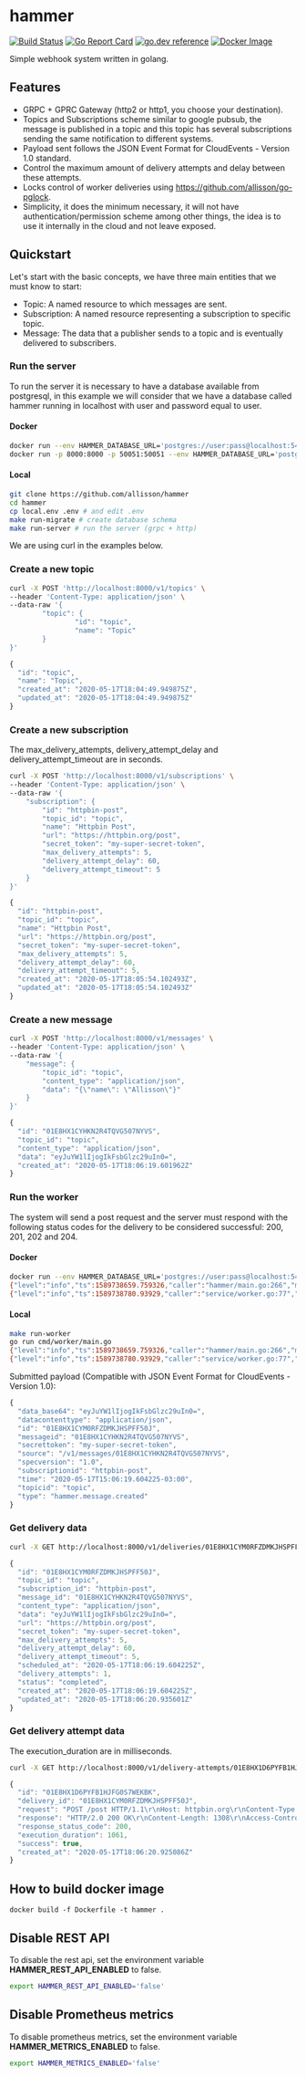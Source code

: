 # hammer
[![Build Status](https://github.com/allisson/hammer/workflows/tests/badge.svg)](https://github.com/allisson/hammer/actions)
[![Go Report Card](https://goreportcard.com/badge/github.com/allisson/hammer)](https://goreportcard.com/report/github.com/allisson/hammer)
[![go.dev reference](https://img.shields.io/badge/go.dev-reference-007d9c?logo=go&logoColor=white&style=flat-square)](https://pkg.go.dev/github.com/allisson/hammer)
[![Docker Image](https://img.shields.io/docker/cloud/build/allisson/hammer)](https://hub.docker.com/r/allisson/hammer)

Simple webhook system written in golang.

## Features

- GRPC + GPRC Gateway (http2 or http1, you choose your destination).
- Topics and Subscriptions scheme similar to google pubsub, the message is published in a topic and this topic has several subscriptions sending the same notification to different systems.
- Payload sent follows the JSON Event Format for CloudEvents - Version 1.0 standard.
- Control the maximum amount of delivery attempts and delay between these attempts.
- Locks control of worker deliveries using https://github.com/allisson/go-pglock.
- Simplicity, it does the minimum necessary, it will not have authentication/permission scheme among other things, the idea is to use it internally in the cloud and not leave exposed.

## Quickstart

Let's start with the basic concepts, we have three main entities that we must know to start:

- Topic: A named resource to which messages are sent.
- Subscription: A named resource representing a subscription to specific topic.
- Message: The data that a publisher sends to a topic and is eventually delivered to subscribers.

### Run the server

To run the server it is necessary to have a database available from postgresql, in this example we will consider that we have a database called hammer running in localhost with user and password equal to user.

#### Docker

```bash
docker run --env HAMMER_DATABASE_URL='postgres://user:pass@localhost:5432/hammer?sslmode=disable' allisson/hammer migrate # run database migrations
docker run -p 8000:8000 -p 50051:50051 --env HAMMER_DATABASE_URL='postgres://user:pass@localhost:5432/hammer?sslmode=disable' allisson/hammer server # run grpc server
```

#### Local

```bash
git clone https://github.com/allisson/hammer
cd hammer
cp local.env .env # and edit .env
make run-migrate # create database schema
make run-server # run the server (grpc + http)
```

We are using curl in the examples below.

### Create a new topic

```bash
curl -X POST 'http://localhost:8000/v1/topics' \
--header 'Content-Type: application/json' \
--data-raw '{
        "topic": {
                "id": "topic",
                "name": "Topic"
        }
}'
```

```javascript
{
  "id": "topic",
  "name": "Topic",
  "created_at": "2020-05-17T18:04:49.949875Z",
  "updated_at": "2020-05-17T18:04:49.949875Z"
}
```

### Create a new subscription

The max_delivery_attempts, delivery_attempt_delay and delivery_attempt_timeout are in seconds.

```bash
curl -X POST 'http://localhost:8000/v1/subscriptions' \
--header 'Content-Type: application/json' \
--data-raw '{
	"subscription": {
		"id": "httpbin-post",
		"topic_id": "topic",
		"name": "Httpbin Post",
		"url": "https://httpbin.org/post",
		"secret_token": "my-super-secret-token",
		"max_delivery_attempts": 5,
		"delivery_attempt_delay": 60,
		"delivery_attempt_timeout": 5
	}
}'
```

```javascript
{
  "id": "httpbin-post",
  "topic_id": "topic",
  "name": "Httpbin Post",
  "url": "https://httpbin.org/post",
  "secret_token": "my-super-secret-token",
  "max_delivery_attempts": 5,
  "delivery_attempt_delay": 60,
  "delivery_attempt_timeout": 5,
  "created_at": "2020-05-17T18:05:54.102493Z",
  "updated_at": "2020-05-17T18:05:54.102493Z"
}
```

### Create a new message

```bash
curl -X POST 'http://localhost:8000/v1/messages' \
--header 'Content-Type: application/json' \
--data-raw '{
	"message": {
		"topic_id": "topic",
		"content_type": "application/json",
		"data": "{\"name\": \"Allisson\"}"
	}
}'
```

```javascript
{
  "id": "01E8HX1CYHKN2R4TQVG507NYVS",
  "topic_id": "topic",
  "content_type": "application/json",
  "data": "eyJuYW1lIjogIkFsbGlzc29uIn0=",
  "created_at": "2020-05-17T18:06:19.601962Z"
}
```

###  Run the worker

The system will send a post request and the server must respond with the following status codes for the delivery to be considered successful: 200, 201, 202 and 204.

#### Docker

```bash
docker run --env HAMMER_DATABASE_URL='postgres://user:pass@localhost:5432/hammer?sslmode=disable' allisson/hammer worker
{"level":"info","ts":1589738659.759326,"caller":"hammer/main.go:266","msg":"worker-started"}
{"level":"info","ts":1589738780.93929,"caller":"service/worker.go:77","msg":"delivery-made","delivery_id":"01E8HX1CYM0RFZDMKJHSPFF50J","delivery_attempt_id":"01E8HX1D6PYFB1HJFG0S7WEKBK","response_status_code":200,"execution_duration":1061}
```

#### Local

```bash
make run-worker
go run cmd/worker/main.go
{"level":"info","ts":1589738659.759326,"caller":"hammer/main.go:266","msg":"worker-started"}
{"level":"info","ts":1589738780.93929,"caller":"service/worker.go:77","msg":"delivery-made","delivery_id":"01E8HX1CYM0RFZDMKJHSPFF50J","delivery_attempt_id":"01E8HX1D6PYFB1HJFG0S7WEKBK","response_status_code":200,"execution_duration":1061}
```

Submitted payload (Compatible with JSON Event Format for CloudEvents - Version 1.0):

```javascript
{
  "data_base64": "eyJuYW1lIjogIkFsbGlzc29uIn0=",
  "datacontenttype": "application/json",
  "id": "01E8HX1CYM0RFZDMKJHSPFF50J",
  "messageid": "01E8HX1CYHKN2R4TQVG507NYVS",
  "secrettoken": "my-super-secret-token",
  "source": "/v1/messages/01E8HX1CYHKN2R4TQVG507NYVS",
  "specversion": "1.0",
  "subscriptionid": "httpbin-post",
  "time": "2020-05-17T15:06:19.604225-03:00",
  "topicid": "topic",
  "type": "hammer.message.created"
}
```

### Get delivery data

```bash
curl -X GET http://localhost:8000/v1/deliveries/01E8HX1CYM0RFZDMKJHSPFF50J
```

```javascript
{
  "id": "01E8HX1CYM0RFZDMKJHSPFF50J",
  "topic_id": "topic",
  "subscription_id": "httpbin-post",
  "message_id": "01E8HX1CYHKN2R4TQVG507NYVS",
  "content_type": "application/json",
  "data": "eyJuYW1lIjogIkFsbGlzc29uIn0=",
  "url": "https://httpbin.org/post",
  "secret_token": "my-super-secret-token",
  "max_delivery_attempts": 5,
  "delivery_attempt_delay": 60,
  "delivery_attempt_timeout": 5,
  "scheduled_at": "2020-05-17T18:06:19.604225Z",
  "delivery_attempts": 1,
  "status": "completed",
  "created_at": "2020-05-17T18:06:19.604225Z",
  "updated_at": "2020-05-17T18:06:20.935601Z"
}
```

### Get delivery attempt data

The execution_duration are in milliseconds.

```bash
curl -X GET http://localhost:8000/v1/delivery-attempts/01E8HX1D6PYFB1HJFG0S7WEKBK
```

```javascript
{
  "id": "01E8HX1D6PYFB1HJFG0S7WEKBK",
  "delivery_id": "01E8HX1CYM0RFZDMKJHSPFF50J",
  "request": "POST /post HTTP/1.1\r\nHost: httpbin.org\r\nContent-Type: application/json\r\n\r\n{\"specversion\":\"1.0\",\"type\":\"hammer.message.created\",\"source\":\"/v1/messages/01E8HX1CYHKN2R4TQVG507NYVS\",\"id\":\"01E8HX1CYM0RFZDMKJHSPFF50J\",\"time\":\"2020-05-17T15:06:19.604225-03:00\",\"secrettoken\":\"my-super-secret-token\",\"messageid\":\"01E8HX1CYHKN2R4TQVG507NYVS\",\"subscriptionid\":\"httpbin-post\",\"topicid\":\"topic\",\"datacontenttype\":\"application/json\",\"data_base64\":\"eyJuYW1lIjogIkFsbGlzc29uIn0=\"}",
  "response": "HTTP/2.0 200 OK\r\nContent-Length: 1308\r\nAccess-Control-Allow-Credentials: true\r\nAccess-Control-Allow-Origin: *\r\nContent-Type: application/json\r\nDate: Sun, 17 May 2020 18:06:20 GMT\r\nServer: gunicorn/19.9.0\r\n\r\n{\n  \"args\": {}, \n  \"data\": \"{\\\"specversion\\\":\\\"1.0\\\",\\\"type\\\":\\\"hammer.message.created\\\",\\\"source\\\":\\\"/v1/messages/01E8HX1CYHKN2R4TQVG507NYVS\\\",\\\"id\\\":\\\"01E8HX1CYM0RFZDMKJHSPFF50J\\\",\\\"time\\\":\\\"2020-05-17T15:06:19.604225-03:00\\\",\\\"secrettoken\\\":\\\"my-super-secret-token\\\",\\\"messageid\\\":\\\"01E8HX1CYHKN2R4TQVG507NYVS\\\",\\\"subscriptionid\\\":\\\"httpbin-post\\\",\\\"topicid\\\":\\\"topic\\\",\\\"datacontenttype\\\":\\\"application/json\\\",\\\"data_base64\\\":\\\"eyJuYW1lIjogIkFsbGlzc29uIn0=\\\"}\", \n  \"files\": {}, \n  \"form\": {}, \n  \"headers\": {\n    \"Accept-Encoding\": \"gzip\", \n    \"Content-Length\": \"391\", \n    \"Content-Type\": \"application/json\", \n    \"Host\": \"httpbin.org\", \n    \"User-Agent\": \"Go-http-client/2.0\", \n    \"X-Amzn-Trace-Id\": \"Root=1-5ec17d1c-2614cd69fd899c64176e4e01\"\n  }, \n  \"json\": {\n    \"data_base64\": \"eyJuYW1lIjogIkFsbGlzc29uIn0=\", \n    \"datacontenttype\": \"application/json\", \n    \"id\": \"01E8HX1CYM0RFZDMKJHSPFF50J\", \n    \"messageid\": \"01E8HX1CYHKN2R4TQVG507NYVS\", \n    \"secrettoken\": \"my-super-secret-token\", \n    \"source\": \"/v1/messages/01E8HX1CYHKN2R4TQVG507NYVS\", \n    \"specversion\": \"1.0\", \n    \"subscriptionid\": \"httpbin-post\", \n    \"time\": \"2020-05-17T15:06:19.604225-03:00\", \n    \"topicid\": \"topic\", \n    \"type\": \"hammer.message.created\"\n  }, \n  \"origin\": \"177.37.153.46\", \n  \"url\": \"https://httpbin.org/post\"\n}\n",
  "response_status_code": 200,
  "execution_duration": 1061,
  "success": true,
  "created_at": "2020-05-17T18:06:20.925086Z"
}
```

## How to build docker image

```
docker build -f Dockerfile -t hammer .
```

## Disable REST API

To disable the rest api, set the environment variable **HAMMER_REST_API_ENABLED** to false.

```bash
export HAMMER_REST_API_ENABLED='false'
```

## Disable Prometheus metrics

To disable prometheus metrics, set the environment variable **HAMMER_METRICS_ENABLED** to false.

```bash
export HAMMER_METRICS_ENABLED='false'
```
